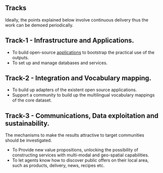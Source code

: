Tracks
---

Ideally, the points explained below involve continuous delivery thus the work can be demoed periodically.

Track-1 - Infrastructure and Applications.
---

* To build open-source [applications](./applications.md) to bootstrap the practical use of the outputs. 
* To set up and manage databases and services. 

Track-2 - Integration and Vocabulary mapping.
---

* To build up adapters of the existent open source applications.
* Support a community to build up the multilingual vocabulary mappings of the core dataset.
   
Track-3 - Communications, Data exploitation and sustainability.
---

The mechanisms to make the results attractive to target communities should be investigated.

* To Provide new value propositions, unlocking the possibility of constructing services with multi-modal and geo-spatial capabilities.
* To let agents know how to discover public offers on their local area, such as products, delivery, news, recipes etc.